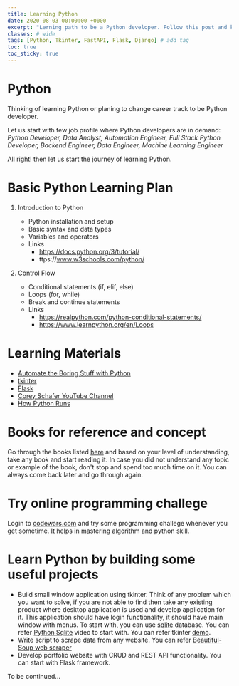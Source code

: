 ```yaml
---
title: Learning Python
date: 2020-08-03 00:00:00 +0000
excerpt: "Lerning path to be a Python developer. Follow this post and keep learning."
classes: # wide
tags: [Python, Tkinter, FastAPI, Flask, Django] # add tag
toc: true
toc_sticky: true
---
```


# Python

Thinking of learning Python or planing to change career track to be Python developer.  

Let us start with few job profile where Python developers are in demand: *Python Developer, Data Analyst, Automation Engineer, Full Stack Python Developer, Backend Engineer, Data Engineer, Machine Learning Engineer*  

All right! then let us start the journey of learning Python.  

# Basic Python Learning Plan  
1.  Introduction to Python
    *  Python installation and setup  
    *  Basic syntax and data types  
    *  Variables and operators  
    *  Links  
        *  https://docs.python.org/3/tutorial/
        *  ttps://www.w3schools.com/python/

2.  Control Flow  
    *  Conditional statements (if, elif, else)  
    *  Loops (for, while)  
    *  Break and continue statements  
    *  Links  
        *  https://realpython.com/python-conditional-statements/  
        *  https://www.learnpython.org/en/Loops  


# Learning Materials  

*  [Automate the Boring Stuff with Python](https://automatetheboringstuff.com/)
*  [tkinter](https://www.python-course.eu/python_tkinter.php)
*  [Flask](https://blog.miguelgrinberg.com/post/the-flask-mega-tutorial-part-i-hello-world)
*  [Corey Schafer YouTube Channel](https://www.youtube.com/user/schafer5)
*  [How Python Runs](https://indianpythonista.wordpress.com/2018/01/04/how-python-runs/)

# Books for reference and concept
Go through the books listed [here](https://realpython.com/best-python-books/#python-cookbook) and based on your level of understanding, take any book and start reading it. In case you did not understand any topic or example of the book, don't stop and spend too much time on it. You can always come back later and go through again.  

# Try online programming challege
Login to [codewars.com](https://www.codewars.com/) and try some programming challege whenever you get sometime. It helps in mastering algorithm and python skill.  

# Learn Python by building some useful projects  

*  Build small window application using tkinter. Think of any problem which you want to solve, if you are not able to find then take any existing product where desktop application is used and develop application for it. This application should have login functionality, it should have main window with menus. To start with, you can use [sqlite](https://www.sqlite.org/index.html) database. You can refer [Python Sqlite](https://www.youtube.com/watch?v=pd-0G0MigUA) video to start with.
You can refer tkinter [demo](https://github.com/rajnathsah/tkinterwindowapp).
*  Write script to scrape data from any website. You can refer [Beautiful-Soup web scraper](https://realpython.com/beautiful-soup-web-scraper-python/)
*  Develop portfolio website with CRUD and REST API functionality. You can start with Flask framework.

To be continued...

